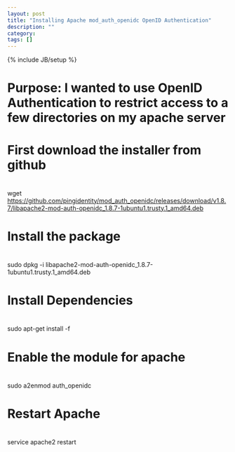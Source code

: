 ```yaml
---
layout: post
title: "Installing Apache mod_auth_openidc OpenID Authentication"
description: ""
category: 
tags: []
---
```

{% include JB/setup %}


#
# Purpose: I wanted to use OpenID Authentication to restrict access to a few directories on my apache server
#

#
# First download the installer from github
#
wget https://github.com/pingidentity/mod_auth_openidc/releases/download/v1.8.7/libapache2-mod-auth-openidc_1.8.7-1ubuntu1.trusty.1_amd64.deb

#
# Install the package
#
sudo dpkg -i libapache2-mod-auth-openidc_1.8.7-1ubuntu1.trusty.1_amd64.deb

#
# Install Dependencies
#
sudo apt-get install -f

#
# Enable the module for apache
#
sudo a2enmod auth_openidc

#
# Restart Apache
#
service apache2 restart